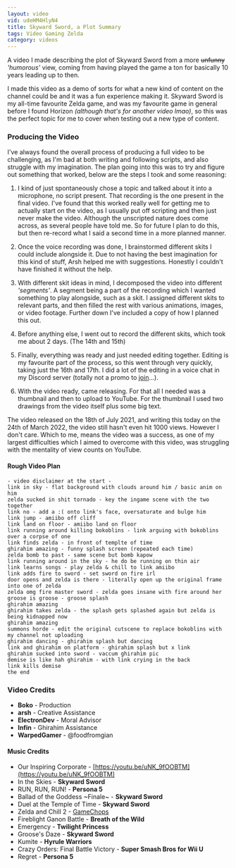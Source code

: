 ```yaml
---
layout: video
vid: udeHM4HlyN4
title: Skyward Sword, a Plot Summary
tags: Video Gaming Zelda
category: videos
---
```


A video I made describing the plot of Skyward Sword from a more ~~unfunny~~ *'humorous'* view, coming from having played the game a ton for basically 10 years leading up to then.

<!--more-->

I made this video as a demo of sorts for what a new kind of content on the channel could be and it was a fun experience making it.
Skyward Sword is my all-time favourite Zelda game, and was my favourite game in general before I found Horizon *(although that's for another video lmao)*, so this was the perfect topic for me to cover when testing out a new type of content.

### Producing the Video

I've always found the overall process of producing a full video to be challenging, as I'm bad at both writing and following scripts, and also struggle with my imagination.
The plan going into this was to try and figure out something that worked, below are the steps I took and some reasoning:

1.  I kind of just spontaneously chose a topic and talked about it into a microphone, no script present. That recording is the one present in the final video. I've found that this worked really well for getting me to actually start on the video, as I usually put off scripting and then just never make the video. Although the unscripted nature does come across, as several people have told me. So for future I plan to do this, but then re-record what I said a second time in a more planned manner.

2.  Once the voice recording was done, I brainstormed different skits I could include alongside it. Due to not having the best imagination for this kind of stuff, Arsh helped me with suggestions. Honestly I couldn't have finished it without the help.

3.  With different skit ideas in mind, I decomposed the video into different *'segments'*. A segment being a part of the recording which I wanted something to play alongside, such as a skit. I assigned different skits to relevant parts, and then filled the rest with various animations, images, or video footage. Further down I've included a copy of how I planned this out.

4.  Before anything else, I went out to record the different skits, which took me about 2 days. (The 14th and 15th)

5.  Finally, everything was ready and just needed editing together. Editing is my favourite part of the process, so this went through very quickly, taking just the 16th and 17th. I did a lot of the editing in a voice chat in my Discord server (totally not a promo to [join](/server)...).

6.  With the video ready, came releasing. For that all I needed was a thumbnail and then to upload to YouTube. For the thumbnail I used two drawings from the video itself plus some big text.

The video released on the 18th of July 2021, and writing this today on the 24th of March 2022, the video still hasn't even hit 1000 views. However I don't care. Which to me, means the video was a success, as one of my largest difficulties which I aimed to overcome with this video, was struggling with the mentality of view counts on YouTube.

#### Rough Video Plan

```
- video disclaimer at the start -
link in sky - flat background with clouds around him / basic anim on him
zelda sucked in shit tornado - key the ingame scene with the two together
link no - add a :( onto link's face, oversaturate and bulge him
link jump - amiibo off cliff
link land on floor - amiibo land on floor
link running around killing bokoblins - link arguing with bokoblins over a corpse of one
link finds zelda - in front of templte of time
ghirahim amazing - funny splash screen (repeated each time)
zelda bomb to past - same scene but bomb kapow
link running around in the sky - he do be running on thin air
link learns songs - play zelda & chill to link amiibo
link adds fire to sword - set sword on fire irl
door opens and zelda is there - literally open up the original frame into one of zelda
zelda omg fire master sword - zelda goes insane with fire around her
groose is groose - groose splash
ghirahim amazing
ghirahim takes zelda - the splash gets splashed again but zelda is being kidnapped now
ghirahim amazing
summons horde - edit the original cutscene to replace bokoblins with my channel not uploading
ghirahim dancing - ghirahim splash but dancing
link and ghirahim on platform - ghirahim splash but x link
ghirahim sucked into sword - vaccum ghirahim pic
demise is like hah ghirahim - with link crying in the back
link kills demise
the end
```

### Video Credits
- **Boko** - Production
- **arsh** - Creative Assistance
- **ElectronDev** - Moral Advisor
- **Infin** - Ghirahim Assistance
- **WarpedGamer** - @foodfromgian

#### Music Credits
- Our Inspiring Corporate  -  [https://youtu.be/uNK_9fOOBTM](https://youtu.be/uNK_9fOOBTM)
- In the Skies  -  **Skyward Sword**
- RUN, RUN, RUN!  -  **Persona 5**
- Ballad of the Goddess ~Finale~  -  **Skyward Sword**
- Duel at the Temple of Time  -  **Skyward Sword**
- Zelda and Chill 2  -  [GameChops](https://gamechops.com/zelda-and-chill-2/)
- Fireblight Ganon Battle  -  **Breath of the Wild**
- Emergency  -  **Twilight Princess**
- Groose's Daze  -  **Skyward Sword**
- Kumite  -  **Hyrule Warriors**
- Crazy Orders: Final Battle Victory  -  **Super Smash Bros for Wii U**
- Regret  -  **Persona 5**
